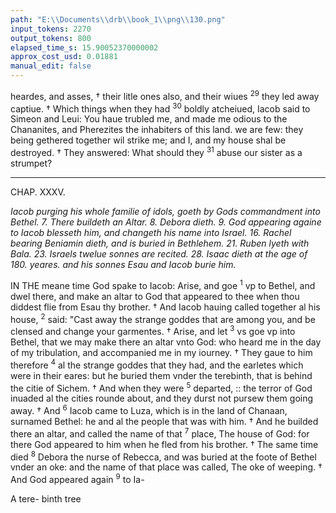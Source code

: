 ```yaml
---
path: "E:\\Documents\\drb\\book_1\\png\\130.png"
input_tokens: 2270
output_tokens: 800
elapsed_time_s: 15.90052370000002
approx_cost_usd: 0.01881
manual_edit: false
---
```

heardes, and asses, † their litle ones also, and their wiues <sup>29</sup> they led away captiue. † Which things when they had <sup>30</sup> boldly atcheiued, Iacob said to Simeon and Leui: You haue trubled me, and made me odious to the Chananites, and Pherezites the inhabiters of this land. we are few: they being gethered together wil strike me; and I, and my house shal be destroyed. † They answered: What should they <sup>31</sup> abuse our sister as a strumpet?

<hr>

CHAP. XXXV.

*Iacob purging his whole familie of idols, goeth by Gods commandment into Bethel. 7. There buildeth an Altar. 8. Debora dieth. 9. God appearing againe to Iacob blesseth him, and changeth his name into Israel. 16. Rachel bearing Beniamin dieth, and is buried in Bethlehem. 21. Ruben lyeth with Bala. 23. Israels twelue sonnes are recited. 28. Isaac dieth at the age of 180. yeares. and his sonnes Esau and Iacob burie him.*

IN THE meane time God spake to Iacob: Arise, and goe <sup>1</sup> vp to Bethel, and dwel there, and make an altar to God that appeared to thee when thou diddest flie from Esau thy brother. † And Iacob hauing called together al his house, <sup>2</sup> said: "Cast away the strange goddes that are among you, and be clensed and change your garmentes. † Arise, and let <sup>3</sup> vs goe vp into Bethel, that we may make there an altar vnto God: who heard me in the day of my tribulation, and accompanied me in my iourney. † They gaue to him therefore <sup>4</sup> al the strange goddes that they had, and the earletes which were in their eares: but he buried them vnder the terebinth, that is behind the citie of Sichem. † And when they were <sup>5</sup> departed, :: the terror of God inuaded al the cities rounde about, and they durst not pursew them going away. † And <sup>6</sup> Iacob came to Luza, which is in the land of Chanaan, surnamed Bethel: he and al the people that was with him. † And he builded there an altar, and called the name of that <sup>7</sup> place, The house of God: for there God appeared to him when he fled from his brother. † The same time died <sup>8</sup> Debora the nurse of Rebecca, and was buried at the foote of Bethel vnder an oke: and the name of that place was called, The oke of weeping. † And God appeared again <sup>9</sup> to Ia-

[^1]: God (when it pleaseth him) maketh the weake stronger then the mightie; and few more terrible then manie. S. Chri- sost. ho. 59 S. Aug. q. 112. in Gen.

<aside>A tere- binth tree</aside>